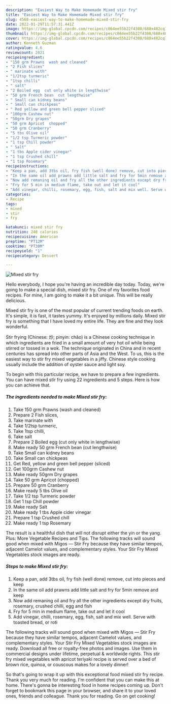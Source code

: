 ```yaml
---
description: "Easiest Way to Make Homemade Mixed stir fry"
title: "Easiest Way to Make Homemade Mixed stir fry"
slug: 4568-easiest-way-to-make-homemade-mixed-stir-fry
date: 2022-01-29T11:57:31.441Z
image: https://img-global.cpcdn.com/recipes/c864ee55b22f4308/680x482cq70/mixed-stir-fry-recipe-main-photo.jpg
thumbnail: https://img-global.cpcdn.com/recipes/c864ee55b22f4308/680x482cq70/mixed-stir-fry-recipe-main-photo.jpg
cover: https://img-global.cpcdn.com/recipes/c864ee55b22f4308/680x482cq70/mixed-stir-fry-recipe-main-photo.jpg
author: Kenneth Guzman
ratingvalue: 4.6
reviewcount: 2021
recipeingredient:
- "150 grm Prawns  wash and cleaned"
- "2 Fish slices"
- " marinate with"
- "1/2tsp turmeric"
- "1tsp chilli"
- " salt"
- "2 Boiled egg  cut only white in lengthwise"
- "50 grm French bean  cut lengthwise"
- " Small can kidney beans"
- " Small can chickpeas"
- " Red yellow and green bell pepper sliced"
- "100grm Cashew nut"
- "50grm Dry grapes"
- "50 grm Apricot  chopped"
- "50 grm Cranberry"
- "5 tbs Olive oil"
- "1/2 tsp Turmeric powder"
- "1 tsp Chill powder"
- " Salt"
- "1 tbs Apple cider vinegar"
- "1 tsp Crushed chill"
- "1 tsp Rosemary"
recipeinstructions:
- "Keep a pan, add 3tbs oil, fry fish (well done) remove, cut into pieces and keep"
- "In the same oil add prawns add little salt and fry for 5min remove and keep"
- "Now add remaning oil and fry all the other ingredients except dry fruits, rosemary, crushed chilli, egg and fish"
- "Fry for 5 min in medium flame, take out and let it cool"
- "Add vinegar, chilli, rosemary, egg, fish, salt and mix well. Serve with toasted bread, or roti"
categories:
- Recipe
tags:
- mixed
- stir
- fry

katakunci: mixed stir fry 
nutrition: 248 calories
recipecuisine: American
preptime: "PT12M"
cooktime: "PT30M"
recipeyield: "1"
recipecategory: Dessert

---
```



![Mixed stir fry](https://img-global.cpcdn.com/recipes/c864ee55b22f4308/680x482cq70/mixed-stir-fry-recipe-main-photo.jpg)

Hello everybody, I hope you're having an incredible day today. Today, we're going to make a special dish, mixed stir fry. One of my favorites food recipes. For mine, I am going to make it a bit unique. This will be really delicious.

Mixed stir fry is one of the most popular of current trending foods on earth. It's simple, it is fast, it tastes yummy. It's enjoyed by millions daily. Mixed stir fry is something that I have loved my entire life. They are fine and they look wonderful.

Stir frying (Chinese: 炒; pinyin: chǎo) is a Chinese cooking technique in which ingredients are fried in a small amount of very hot oil while being stirred or tossed in a wok. The technique originated in China and in recent centuries has spread into other parts of Asia and the West. To us, this is the easiest way to stir fry mixed vegetables in a jiffy. Chinese style cooking usually include the addition of oyster sauce and light soy.


To begin with this particular recipe, we have to prepare a few ingredients. You can have mixed stir fry using 22 ingredients and 5 steps. Here is how you can achieve that.

<!--inarticleads1-->

##### The ingredients needed to make Mixed stir fry:

1. Take 150 grm Prawns  (wash and cleaned)
1. Prepare 2 Fish slices,
1. Take  marinate with
1. Take 1/2tsp turmeric,
1. Take 1tsp chilli,
1. Take  salt
1. Prepare 2 Boiled egg  (cut only white in lengthwise)
1. Make ready 50 grm French bean  (cut lengthwise)
1. Take  Small can kidney beans
1. Take  Small can chickpeas
1. Get  Red, yellow and green bell pepper (sliced)
1. Get 100grm Cashew nut
1. Make ready 50grm Dry grapes
1. Take 50 grm Apricot  (chopped)
1. Prepare 50 grm Cranberry
1. Make ready 5 tbs Olive oil
1. Take 1/2 tsp Turmeric powder
1. Get 1 tsp Chill powder
1. Make ready  Salt
1. Make ready 1 tbs Apple cider vinegar
1. Prepare 1 tsp Crushed chill
1. Make ready 1 tsp Rosemary


The result is a healthful dish that will not disrupt either the yin or the yang. Plus: More Vegetable Recipes and Tips. The following tracks will sound good when mixed with Migos — Stir Fry because they have similar tempos, adjacent Camelot values, and complementary styles. Your Stir Fry Mixed Vegetables stock images are ready. 

<!--inarticleads2-->

##### Steps to make Mixed stir fry:

1. Keep a pan, add 3tbs oil, fry fish (well done) remove, cut into pieces and keep
1. In the same oil add prawns add little salt and fry for 5min remove and keep
1. Now add remaning oil and fry all the other ingredients except dry fruits, rosemary, crushed chilli, egg and fish
1. Fry for 5 min in medium flame, take out and let it cool
1. Add vinegar, chilli, rosemary, egg, fish, salt and mix well. Serve with toasted bread, or roti


The following tracks will sound good when mixed with Migos — Stir Fry because they have similar tempos, adjacent Camelot values, and complementary styles. Your Stir Fry Mixed Vegetables stock images are ready. Download all free or royalty-free photos and images. Use them in commercial designs under lifetime, perpetual &amp; worldwide rights. This stir fry mixed vegetables with apricot teriyaki recipe is served over a bed of brown rice, quinoa, or couscous makes for a lovely dinner! 

So that's going to wrap it up with this exceptional food mixed stir fry recipe. Thank you very much for reading. I'm confident that you can make this at home. There's gonna be interesting food in home recipes coming up. Don't forget to bookmark this page in your browser, and share it to your loved ones, friends and colleague. Thank you for reading. Go on get cooking!
